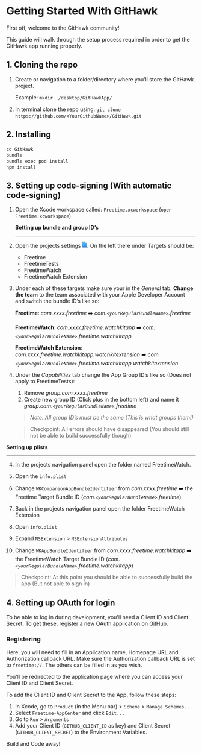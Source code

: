 # Getting Started With GitHawk
First off, welcome to the GitHawk community!

This guide will walk through the setup process required in order to get the GitHawk app running properly.

## 1. Cloning the repo
1. Create or navigation to a folder/directory where you’ll store the GitHawk project.

	Example: `mkdir ./desktop/GitHawkApp/`

2. In terminal clone the repo using: `git clone https://github.com/<YourGithubName>/GitHawk.git`

## 2. Installing 

```
cd GitHawk
bundle
bundle exec pod install
npm install
```

## 3. Setting up code-signing (With automatic code-signing)

1. Open the Xcode workspace called: `Freetime.xcworkspace`
(`open Freetime.xcworkspace`)


	**Setting up bundle and group ID’s**
	- - - -

2. Open the projects settings  ![](./Design/projectIcon.png). 
On the left there under Targets should be:

	* Freetime
	* FreetimeTests
	* FreetimeWatch
	* FreetimeWatch Extension

3. Under each of these targets make sure your in the _General_ tab. **Change the team** to the team associated with your Apple Developer Account and switch the bundle ID’s like so:
	
	**Freetime**: *com.xxxx.freetime* ➡️
	*com.`<yourRegularBundleName>`.freetime*
	
	**FreetimeWatch**: *com.xxxx.freetime.watchkitapp* ➡️
	*com.`<yourRegularBundleName>`.freetime.watchkitapp*
	
	**FreetimeWatch Extension**: *com.xxxx.freetime.watchkitapp.watchkitextension* ➡️ *com.`<yourRegularBundleName>`.freetime.watchkitapp.watchkitextension*

4. Under the _Capabilities_ tab change the App Group ID’s like so (Does not apply to FreetimeTests):

	1.  Remove *group.com.xxxx.freetime*
	2.  Create new group ID (Click plus in the bottom left) and name it *group.com.`<yourRegularBundleName>`.freetime*

	> *Note: All group ID’s must be the same (This is what groups them!)*
	
	> Checkpoint: All errors should have disappeared (You should still not be able to build successfully though)


**Setting up plists**
- - - -

4. In the projects navigation panel open the folder named FreetimeWatch.

1.  Open the `info.plist`
2.  Change `WKCompanionAppBundleIdentifier` from *com.xxxx.freetime* ➡️ the Freetime Target Bundle ID (*com.`<yourRegularBundleName>`.freetime*)
5. Back in the projects navigation panel open the folder FreetimeWatch Extension
1.  Open `info.plist`
2.  Expand `NSExtension` > `NSExtensionAttributes`
4.  Change `WKAppBundleIdentifier` from *com.xxxx.freetime.watchkitapp* ➡️ the FreetimeWatch Target Bundle ID (*com.`<yourRegularBundleName>`.freetime.watchkitapp*)

>   Checkpoint: At this point you should be able to successfully build the app (But not able to sign in)


## 4. Setting up OAuth for login

To be able to log in during development, you'll need a Client ID and Client Secret.
To get these, [register](https://github.com/settings/applications/new) a new OAuth application on GitHub.

### Registering

Here, you will need to fill in an Application name, Homepage URL and Authorization callback URL.
Make sure the Authorization callback URL is set to `freetime://`. The others can be filled in as you wish.

You'll be redirected to the application page where you can access your Client ID and Client Secret.

To add the Client ID and Client Secret to the App, follow these steps:

1. In Xcode, go to `Product` (in the Menu bar) > `Scheme` > `Manage Schemes...`
2. Select `Freetime-AppCenter` and click `Edit...`
3. Go to `Run` > `Arguments`
4. Add your Client ID (`GITHUB_CLIENT_ID` as key) and Client Secret (`GITHUB_CLIENT_SECRET`) to the Environment Variables.


Build and Code away!

